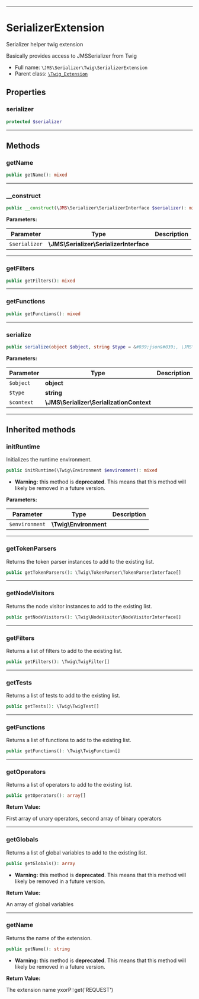 ***

# SerializerExtension

Serializer helper twig extension

Basically provides access to JMSSerializer from Twig

* Full name: `\JMS\Serializer\Twig\SerializerExtension`
* Parent class: [`\Twig_Extension`](../../../Twig_Extension.md)

## Properties

### serializer

```php
protected $serializer
```

***

## Methods

### getName

```php
public getName(): mixed
```

***

### __construct

```php
public __construct(\JMS\Serializer\SerializerInterface $serializer): mixed
```

**Parameters:**

| Parameter | Type | Description |
|-----------|------|-------------|
| `$serializer` | **\JMS\Serializer\SerializerInterface** |  |

***

### getFilters

```php
public getFilters(): mixed
```

***

### getFunctions

```php
public getFunctions(): mixed
```

***

### serialize

```php
public serialize(object $object, string $type = &#039;json&#039;, \JMS\Serializer\SerializationContext $context = null): mixed
```

**Parameters:**

| Parameter | Type | Description |
|-----------|------|-------------|
| `$object` | **object** |  |
| `$type` | **string** |  |
| `$context` | **\JMS\Serializer\SerializationContext** |  |

***

## Inherited methods

### initRuntime

Initializes the runtime environment.

```php
public initRuntime(\Twig\Environment $environment): mixed
```

* **Warning:** this method is **deprecated**. This means that this method will likely be removed in a future version.

**Parameters:**

| Parameter | Type | Description |
|-----------|------|-------------|
| `$environment` | **\Twig\Environment** |  |

***

### getTokenParsers

Returns the token parser instances to add to the existing list.

```php
public getTokenParsers(): \Twig\TokenParser\TokenParserInterface[]
```

***

### getNodeVisitors

Returns the node visitor instances to add to the existing list.

```php
public getNodeVisitors(): \Twig\NodeVisitor\NodeVisitorInterface[]
```

***

### getFilters

Returns a list of filters to add to the existing list.

```php
public getFilters(): \Twig\TwigFilter[]
```

***

### getTests

Returns a list of tests to add to the existing list.

```php
public getTests(): \Twig\TwigTest[]
```

***

### getFunctions

Returns a list of functions to add to the existing list.

```php
public getFunctions(): \Twig\TwigFunction[]
```

***

### getOperators

Returns a list of operators to add to the existing list.

```php
public getOperators(): array[]
```

**Return Value:**

First array of unary operators, second array of binary operators



***

### getGlobals

Returns a list of global variables to add to the existing list.

```php
public getGlobals(): array
```

* **Warning:** this method is **deprecated**. This means that this method will likely be removed in a future version.

**Return Value:**

An array of global variables



***

### getName

Returns the name of the extension.

```php
public getName(): string
```

* **Warning:** this method is **deprecated**. This means that this method will likely be removed in a future version.

**Return Value:**

The extension name yxorP::get('REQUEST')

